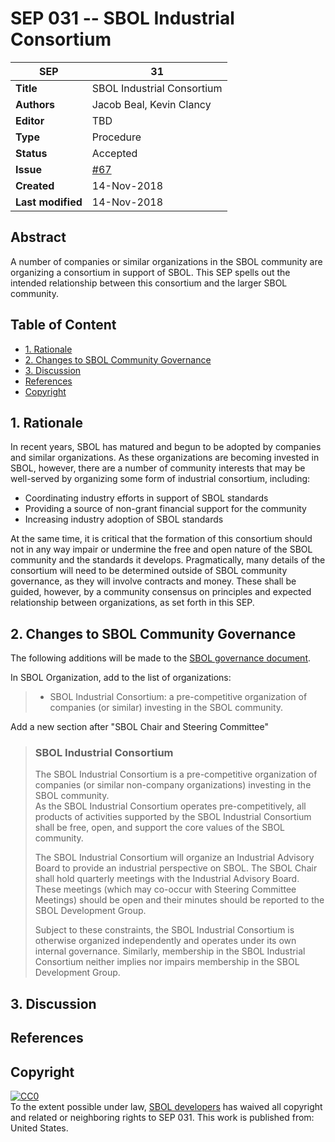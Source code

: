 # SEP 031 -- SBOL Industrial Consortium

| SEP | 31 |
| --- | --- |
| **Title** | SBOL Industrial Consortium |
| **Authors** | Jacob Beal, Kevin Clancy |
| **Editor** | TBD |
| **Type** | Procedure |
| **Status** | Accepted |
| **Issue** | [#67](https://github.com/SynBioDex/SEPs/issues/67) |
| **Created** | 14-Nov-2018 |
| **Last modified** | 14-Nov-2018 |

## Abstract

A number of companies or similar organizations in the SBOL community are organizing a consortium in support of SBOL. This SEP spells out the intended relationship between this consortium and the larger SBOL community.

## Table of Content
- [1. Rationale](#rationale)
- [2. Changes to SBOL Community Governance](#governance)
- [3. Discussion](#discussion)
- [References](#references)
- [Copyright](#copyright)

## 1. Rationale <a name="rationale"></a>

In recent years, SBOL has matured and begun to be adopted by companies and similar organizations. As these organizations are becoming invested in SBOL, however, there are a number of community interests that may be well-served by organizing some form of industrial consortium, including:

- Coordinating industry efforts in support of SBOL standards
- Providing a source of non-grant financial support for the community
- Increasing industry adoption of SBOL standards

At the same time, it is critical that the formation of this consortium should not in any way impair or undermine the free and open nature of the SBOL community and the standards it develops. Pragmatically, many details of the consortium will need to be determined outside of SBOL community governance, as they will involve contracts and money.  These shall be guided, however, by a community consensus on principles and expected relationship between organizations, as set forth in this SEP.

## 2. Changes to SBOL Community Governance <a name="governance"></a>

The following additions will be made to the [SBOL governance document](http://sbolstandard.org/development/gov/).

In SBOL Organization, add to the list of organizations:

> * SBOL Industrial Consortium: a pre-competitive organization of companies (or similar) investing in the SBOL community.

Add a new section after "SBOL Chair and Steering Committee"

> ### SBOL Industrial Consortium
> 
> The SBOL Industrial Consortium is a pre-competitive organization of companies (or similar non-company organizations) investing in the SBOL community.  
> As the SBOL Industrial Consortium operates pre-competitively, all products of activities supported by the SBOL Industrial Consortium shall be free, open, and support the core values of the SBOL community.
> 
> The SBOL Industrial Consortium will organize an Industrial Advisory Board to provide an industrial perspective on SBOL.  The SBOL Chair shall hold quarterly meetings with the Industrial Advisory Board. These meetings (which may co-occur with Steering Committee Meetings) should be open and their minutes should be reported to the SBOL Development Group. 
>
> Subject to these constraints, the SBOL Industrial Consortium is otherwise organized independently and operates under its own internal governance.  Similarly, membership in the SBOL Industrial Consortium neither implies nor impairs membership in the SBOL Development Group.

## 3. Discussion <a name='discussion'></a>

## References <a name='references'></a>

## Copyright <a name='copyright'></a>

<p xmlns:dct="http://purl.org/dc/terms/" xmlns:vcard="http://www.w3.org/2001/vcard-rdf/3.0#">
  <a rel="license"
     href="http://creativecommons.org/publicdomain/zero/1.0/">
    <img src="http://i.creativecommons.org/p/zero/1.0/88x31.png" style="border-style: none;" alt="CC0" />
  </a>
  <br />
  To the extent possible under law,
  <a rel="dct:publisher"
     href="sbolstandard.org">
    <span property="dct:title">SBOL developers</span></a>
  has waived all copyright and related or neighboring rights to
  <span property="dct:title">SEP 031</span>.
This work is published from:
<span property="vcard:Country" datatype="dct:ISO3166"
      content="US" about="sbolstandard.org">
  United States</span>.
</p>
